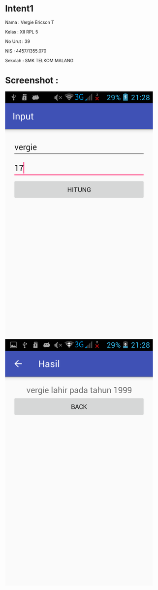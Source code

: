 # Intent1

Nama : Vergie Ericson T

Kelas : XII RPL 5

No Urut : 39

NIS : 4457/1355.070

Sekolah : SMK TELKOM MALANG

# Screenshot :
![ss1.png](https://github.com/vergieet/Intent1/blob/master/in11.png)
![ss2.png](https://github.com/vergieet/Intent1/blob/master/in12.png)
